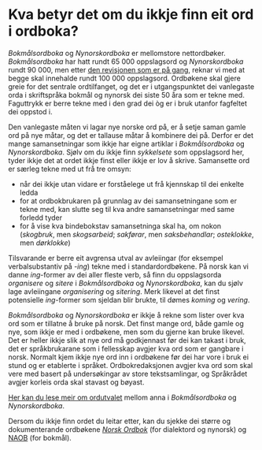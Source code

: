 # Kva betyr det om du ikkje finn eit ord i ordboka?
_Bokmålsordboka_ og _Nynorskordboka_ er mellomstore nettordbøker. _Bokmålsordboka_ har hatt rundt 65 000 oppslagsord og _Nynorskordboka_ rundt 90 000, men etter [den revisjonen som er på gang](https://www.uib.no/lle/revisjonsprosjektet), reknar vi med at begge skal innehalde rundt 100 000 oppslagsord. Ordbøkene skal gjere greie for det sentrale ordtilfanget, og det er i utgangspunktet dei vanlegaste orda i skriftspråka bokmål og nynorsk dei siste 50 åra som er tekne med. Faguttrykk er berre tekne med i den grad dei òg er i bruk utanfor fagfeltet dei oppstod i.

Den vanlegaste måten vi lagar nye norske ord på, er å setje saman gamle ord på nye måtar, og det er tallause måtar å kombinere dei på. Derfor er det mange samansetningar som ikkje har eigne artiklar i _Bokmålsordboka_ og _Nynorskordboka_. Sjølv om du ikkje finn _sykkelsete_ som oppslagsord her, tyder ikkje det at ordet ikkje finst eller ikkje er lov å skrive. Samansette ord er særleg tekne med ut frå tre omsyn:

*   når dei ikkje utan vidare er forståelege ut frå kjennskap til dei enkelte ledda
*   for at ordbokbrukaren på grunnlag av dei samansetningane som er tekne med, kan slutte seg til kva andre samansetningar med same forledd tyder
*   for å vise kva bindebokstav samansetninga skal ha, om nokon (_skogbruk_, men _skogsarbeid_; _sakførar_, men _saksbehandlar_; _osteklokke_, men _dørklokke_)

Tilsvarande er berre eit avgrensa utval av avleiingar (for eksempel verbalsubstantiv på -_ing_) tekne med i standardordbøkene. På norsk kan vi danne _ing_\-former av dei aller fleste verb, så finn du oppslagsorda _organisere_ og _sitere_ i _Bokmålsordboka_ og _Nynorskordboka_, kan du sjølv lage avleiingane _organisering_ og _sitering_. Merk likevel at det finst potensielle _ing_\-former som sjeldan blir brukte, til dømes _koming_ og _vering_.

_Bokmålsordboka_ og _Nynorskordboka_ er ikkje å rekne som lister over kva ord som er tillatne å bruke på norsk. Det finst mange ord, både gamle og nye, som ikkje er med i ordbøkene, men som du gjerne kan bruke likevel. Det er heller ikkje slik at nye ord må godkjennast før dei kan takast i bruk, det er språkbrukarane som i fellesskap avgjer kva ord som er gangbare i norsk. Normalt kjem ikkje nye ord inn i ordbøkene før dei har vore i bruk ei stund og er etablerte i språket. Ordbokredaksjonen avgjer kva ord som skal vere med basert på undersøkingar av store tekstsamlingar, og Språkrådet avgjer korleis orda skal stavast og bøyast.

[Her kan du lese meir om ordutvalet](https://www.sprakradet.no/Vi-og-vart/Publikasjoner/Spraaknytt/spraknytt-2014/Spraknytt-12014/Ord-som-finst-og-ikkje-finst/) mellom anna i _Bokmålsordboka_ og _Nynorskordboka_.

Dersom du ikkje finn ordet du leitar etter, kan du sjekke dei større og dokumenterande ordbøkene [_Norsk Ordbok_](https://alfa.norsk-ordbok.no) (for dialektord og nynorsk) og [NAOB](https://naob.no/) (for bokmål).
